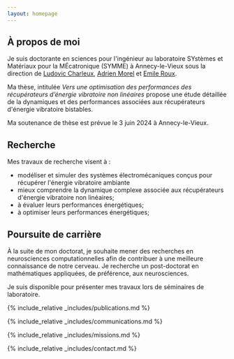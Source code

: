 ```yaml
---
layout: homepage
---
```


## À propos de moi

Je suis doctorante en sciences pour l'ingénieur au laboratoire SYstèmes et Matériaux pour la MÉcatronique (SYMME) à Annecy-le-Vieux sous la direction de [Ludovic Charleux](https://www.researchgate.net/profile/Ludovic-Charleux), [Adrien Morel](https://www.researchgate.net/profile/Adrien-Morel-2) et [Emile Roux](https://emilerouxsmb.github.io/).

Ma thèse, intitulée *Vers une optimisation des performances des récupérateurs d’énergie vibratoire non linéaires* propose une étude détaillée de la dynamiques et des performances associées aux récupérateurs d'énergie vibratoire bistables.

Ma soutenance de thèse est prévue le 3 juin 2024 à Annecy-le-Vieux.

## Recherche

Mes travaux de recherche visent à :

- modéliser et simuler des systèmes électromécaniques conçus pour récupérer l'énergie vibratoire ambiante
- mieux comprendre la dynamique complexe associée aux récupérateurs d'énergie vibratoire non linéaires; 
- à évaluer leurs performances énergétiques;
- à optimiser leurs performances énergétiques;

## Poursuite de carrière

À la suite de mon doctorat, je souhaite mener des recherches en neurosciences computationnelles afin de contribuer à une meilleure connaissance de notre cerveau.
Je recherche un post-doctorat en mathématiques appliquées, de préférence, aux neurosciences. 

Je suis disponible pour présenter mes travaux lors de séminaires de laboratoire.

{% include_relative _includes/publications.md %}

{% include_relative _includes/communications.md %}

{% include_relative _includes/missions.md %}

{% include_relative _includes/contact.md %}

